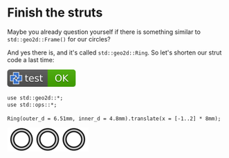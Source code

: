 # Finish the struts

Maybe you already question yourself if there is something similar to `std::geo2d::Frame()` for our circles?

And yes there is, and it's called `std::geo2d::Ring`.
So let's shorten our strut code a last time:

[![test](.test/ring.svg)](.test/ring.log)

```µcad,ring
use std::geo2d::*;
use std::ops::*;

Ring(outer_d = 6.51mm, inner_d = 4.8mm).translate(x = [-1..2] * 8mm);
```

![Picture](.test/ring-out.svg)